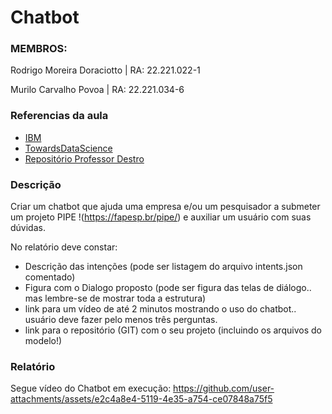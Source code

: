 # Chatbot
### MEMBROS:

Rodrigo Moreira Doraciotto | RA: 22.221.022-1

Murilo Carvalho Povoa | RA: 22.221.034-6 	

### Referencias da aula

- [IBM](https://developer.ibm.com/) 
- [TowardsDataScience](https://towardsdatascience.com/how-to-create-a-chatbot-with-python-deep-learning-in-less-than-an-hour-56a063bdfc44)
- [Repositório Professor Destro](https://github.com/rdestro/FEI-CC7711-ChatBot/blob/main/chatbot.py)

### Descrição
Criar um chatbot que ajuda uma empresa e/ou um pesquisador a submeter um projeto PIPE !(https://fapesp.br/pipe/) e auxiliar um usuário com suas dúvidas.

No relatório deve constar:

- Descrição das intenções (pode ser listagem do arquivo intents.json comentado)
- Figura com o Dialogo proposto (pode ser figura das telas de diálogo.. mas lembre-se de mostrar toda a estrutura)
- link para um vídeo de até 2 minutos mostrando o uso do chatbot.. usuário deve fazer pelo menos três perguntas.
- link para o repositório (GIT) com o seu projeto (incluindo os arquivos do modelo!)

### Relatório

Segue vídeo do Chatbot em execução:
https://github.com/user-attachments/assets/e2c4a8e4-5119-4e35-a754-ce07848a75f5
